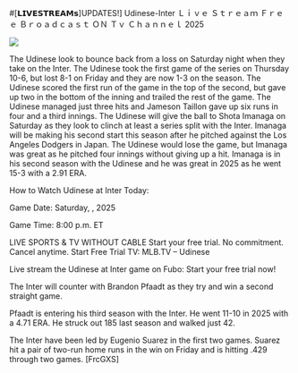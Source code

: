 #[𝗟𝗜𝗩𝗘𝗦𝗧𝗥𝗘𝗔𝗠𝘀]UPDATES!] Udinese-Inter Ｌｉｖｅ Ｓｔｒｅａｍ Ｆｒｅｅ Ｂｒｏａｄｃａｓｔ ＯＮ Ｔｖ Ｃｈａｎｎｅｌ  2025  
  
  
[![](https://i.imgur.com/qSNzIqt.png)](https://movie.rssnews.media/RgziLRV.php)  
  
The Udinese look to bounce back from a loss on Saturday night when they take on the Inter. The Udinese took the first game of the series on Thursday 10-6, but lost 8-1 on Friday and they are now 1-3 on the season. The Udinese scored the first run of the game in the top of the second, but gave up two in the bottom of the inning and trailed the rest of the game. The Udinese managed just three hits and Jameson Taillon gave up six runs in four and a third innings. The Udinese will give the ball to Shota Imanaga on Saturday as they look to clinch at least a series split with the Inter. Imanaga will be making his second start this season after he pitched against the Los Angeles Dodgers in Japan. The Udinese would lose the game, but Imanaga was great as he pitched four innings without giving up a hit. Imanaga is in his second season with the Udinese and he was great in 2025 as he went 15-3 with a 2.91 ERA.

How to Watch Udinese at Inter Today:

Game Date: Saturday, , 2025

Game Time: 8:00 p.m. ET

LIVE SPORTS & TV WITHOUT CABLE
Start your free trial. No commitment. Cancel anytime.
Start Free Trial
TV: MLB.TV – Udinese

Live stream the Udinese at Inter game on Fubo: Start your free trial now!

The Inter will counter with Brandon Pfaadt as they try and win a second straight game.

Pfaadt is entering his third season with the Inter. He went 11-10 in 2025 with a 4.71 ERA. He struck out 185 last season and walked just 42.

The Inter have been led by Eugenio Suarez in the first two games. Suarez hit a pair of two-run home runs in the win on Friday and is hitting .429 through two games. [FrcGXS]
